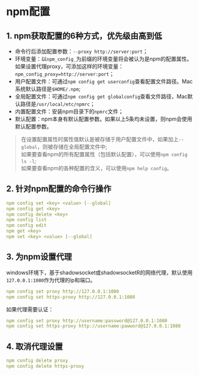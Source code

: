 # npm配置
## 1. npm获取配置的6种方式，优先级由高到低
- 命令行后添加配置参数：`--proxy http://server:port`；
- 环境变量：以`npm_config_`为前缀的环境变量将会被认为是npm的配置属性。如果设置代理proxy，可添加这样的环境变量：`npm_config_proxy=http://server:port`；
- 用户配置文件：可通过`npm config get userconfig`查看配置文件路径。Mac系统默认路径是`$HOME/.npm`;
- 全局配置文件：可通过`npm config get globalconfig`查看文件路径，Mac默认路径是`/usr/local/etc/npmrc`；
- 内置配置文件：安装npm目录下的`npmrc`文件；
- 默认配置：npm本身有默认配置参数。如果以上5条均未设置，则npm会使用默认配置参数。

>在设置配置属性时属性值默认是被存储于用户配置文件中，如果加上`--global`，则被存储在全局配置文件中;  
如果要查看npm的所有配置属性（包括默认配置），可以使用`npm config ls -l`;   
如果要查看npm的各种配置的含义，可以使用`npm help config`。

## 2. 针对npm配置的命令行操作
```yml
npm config set <key> <value> [--global]
npm config get <key>
npm config delete <key>
npm config list
npm config edit
npm get <key>
npm set <key> <value> [--global]
```

## 3. 为npm设置代理
windows环境下，基于shadowsocket或shadowsocketR的网络代理，默认使用`127.0.0.1:1080`作为代理的ip和端口。
```yml
npm config set proxy http://127.0.0.1:1080
npm config set https-proxy http://127.0.0.1:1080
```
如果代理需要认证：
```yml
npm config set proxy http://username:password@127.0.0.1:1080
npm config set https-proxy http://username:pawword@127.0.0.1:1080
```

## 4. 取消代理设置
```yml
npm config delete proxy
npm config delete https-proxy
```
